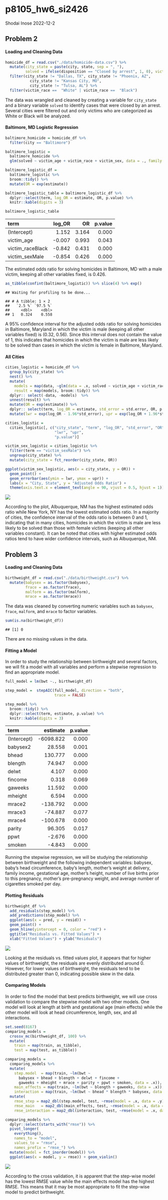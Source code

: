 p8105_hw6_si2426
================
Shodai Inose
2022-12-2

## Problem 2

#### Loading and Cleaning Data

``` r
homicide_df = read.csv("./data/homicide-data.csv") %>% 
  mutate(city_state = paste(city, state, sep = ", "), 
         solved = ifelse(disposition == "Closed by arrest", 1, 0), victim_age = as.numeric(victim_age), victim_race = fct_relevel(victim_race, "White")) %>%
  filter(city_state != "Dallas, TX", city_state != "Phoenix, AZ",
           city_state != "Kansas City, MO",
           city_state != "Tulsa, AL") %>%
  filter(victim_race ==  "White" | victim_race ==  "Black")
```

The data was wrangled and cleaned by creating a variable for
`city_state` and a binary variable `solved` to identify cases that were
closed by an arrest. Several cities were filtered out and only victims
who are categorized as White or Black will be analyzed.

#### Baltimore, MD Logistic Regression

``` r
baltimore_homicide = homicide_df %>% 
  filter(city == "Baltimore")

baltimore_logistic = 
  baltimore_homicide %>% 
  glm(solved ~ victim_age + victim_race + victim_sex, data = ., family = binomial()) 

baltimore_logistic_df = 
  baltimore_logistic %>% 
  broom::tidy() %>% 
  mutate(OR = exp(estimate)) 

baltimore_logistic_table = baltimore_logistic_df %>%
  dplyr::select(term, log_OR = estimate, OR, p.value) %>% 
  knitr::kable(digits = 3)

baltimore_logistic_table
```

| term             | log_OR |    OR | p.value |
|:-----------------|-------:|------:|--------:|
| (Intercept)      |  1.152 | 3.164 |   0.000 |
| victim_age       | -0.007 | 0.993 |   0.043 |
| victim_raceBlack | -0.842 | 0.431 |   0.000 |
| victim_sexMale   | -0.854 | 0.426 |   0.000 |

The estimated odds ratio for solving homicides in Baltimore, MD with a
male victim, keeping all other variables fixed, is 0.426.

``` r
as_tibble(confint(baltimore_logistic)) %>% slice(4) %>% exp()
```

    ## Waiting for profiling to be done...

    ## # A tibble: 1 × 2
    ##   `2.5 %` `97.5 %`
    ##     <dbl>    <dbl>
    ## 1   0.324    0.558

A 95% confidence interval for the adjusted odds ratio for solving
homicides in Baltimore, Maryland in which the victim is male (keeping
all other variables fixed) is (0.32, 0.56). Since this interval does not
contain the value of 1, this indicates that homicides in which the
victim is male are less likely to be solved than cases in which the
victim is female in Baltimore, Maryland.

#### All Cities

``` r
cities_logistic = homicide_df %>% 
  group_by(city_state) %>% 
  nest() %>%
  mutate( 
    models = map(data, ~glm(data = .x, solved ~ victim_age + victim_race + victim_sex, family = binomial())),
    result = map(models, broom::tidy)) %>%
  dplyr:: select(-data, -models)  %>% 
  unnest(result) %>%
  mutate(OR = exp(estimate)) %>%
  dplyr:: select(term, log_OR = estimate, std_error = std.error, OR, p.value) %>%
  mutate(lwr = exp(log_OR - 1.96*std_error), upr = exp(log_OR + 1.96*std_error))

cities_logistic =
  cities_logistic[, c("city_state", "term", "log_OR", "std_error", "OR", 
                      "lwr", "upr",
                      "p.value")]
```

``` r
victim_sex_logistic = cities_logistic %>% 
  filter(term == "victim_sexMale") %>%
  ungroup(city_state) %>%
  mutate(city_state = fct_reorder(city_state, OR))

ggplot(victim_sex_logistic, aes(x = city_state, y = OR)) + 
  geom_point() +
  geom_errorbar(aes(ymin = lwr, ymax = upr)) +
  labs(x = "City, State", y = "Adjusted Odds Ratio") +
  theme(axis.text.x = element_text(angle = 90, vjust = 0.5, hjust = 1))
```

![](p8105_hw6_si2426_files/figure-gfm/unnamed-chunk-6-1.png)<!-- -->

According to the plot, Albuquerque, NM has the highest estimated odds
ratio while New York, NY has the lowest estimated odds ratio. In a
majority of cities, the confidence interval of the odds ratio is between
0 and 1, indicating that in many cities, homicides in which the victim
is male are less likely to be solved than those with female victims
(keeping all other variables constant). It can be noted that cities with
higher estimated odds ratios tend to have wider confidence intervals,
such as Albuquerque, NM.

## Problem 3

#### Loading and Cleaning Data

``` r
birthweight_df = read.csv("./data/birthweight.csv") %>%
  mutate(babysex = as.factor(babysex),
         frace = as.factor(frace),
         malform = as.factor(malform),
         mrace = as.factor(mrace))
```

The data was cleaned by converting numeric variables such as `babysex`,
`frace`, `malform`, and `mrace` to factor variables.

``` r
sum(is.na(birthweight_df))
```

    ## [1] 0

There are no missing values in the data.

#### Fitting a Model

In order to study the relationship between birthweight and several
factors, we will fit a model with all variables and perform a stepwise
regression to find an appropriate model.

``` r
full_model = lm(bwt ~., birthweight_df)

step_model =  stepAIC(full_model, direction = "both", 
                      trace = FALSE)

step_model %>% 
  broom::tidy() %>% 
  dplyr::select(term, estimate, p.value) %>% 
  knitr::kable(digits = 3)
```

| term        |  estimate | p.value |
|:------------|----------:|--------:|
| (Intercept) | -6098.822 |   0.000 |
| babysex2    |    28.558 |   0.001 |
| bhead       |   130.777 |   0.000 |
| blength     |    74.947 |   0.000 |
| delwt       |     4.107 |   0.000 |
| fincome     |     0.318 |   0.069 |
| gaweeks     |    11.592 |   0.000 |
| mheight     |     6.594 |   0.000 |
| mrace2      |  -138.792 |   0.000 |
| mrace3      |   -74.887 |   0.077 |
| mrace4      |  -100.678 |   0.000 |
| parity      |    96.305 |   0.017 |
| ppwt        |    -2.676 |   0.000 |
| smoken      |    -4.843 |   0.000 |

Running the stepwise regression, we will be studying the relationship
between birthweight and the following independent variables: babysex,
baby’s head circumference, baby’s length, mother’s weight at delivery,
family income, gestational age, mother’s height, number of live births
prior to this pregnancy, mother’s pre-pregnancy weight, and average
number of cigarettes smoked per day.

#### Plotting Residuals

``` r
birthweight_df %>% 
  add_residuals(step_model) %>% 
  add_predictions(step_model) %>%
  ggplot(aes(x = pred, y = resid)) + 
  geom_point() +
  geom_hline(yintercept = 0, color = "red") +
  ggtitle("Residuals vs. Fitted Values") +
  xlab("Fitted Values") + ylab("Residuals")
```

![](p8105_hw6_si2426_files/figure-gfm/unnamed-chunk-10-1.png)<!-- -->

Looking at the residuals vs. fitted values plot, it appears that for
higher values of birthweight, the residuals are evenly distributed
around 0. However, for lower values of birthweight, the residuals tend
to be distributed greater than 0, indicating possible skew in the data.

#### Comparing Models

In order to find the model that best predicts birthweight, we will use
cross validation to compare the stepwise model with two other models.
One model will look at length at birth and gestational age (main
effects) while the other model will look at head circumference, length,
sex, and all interactions.

``` r
set.seed(8167)
comparing_models =
  crossv_mc(birthweight_df, 100) %>% 
  mutate(
    train = map(train, as_tibble),
    test = map(test, as_tibble))

comparing_models = 
  comparing_models %>% 
  mutate(
    step.model  = map(train, ~lm(bwt ~ 
      babysex + bhead + blength + delwt + fincome + 
      gaweeks + mheight + mrace + parity + ppwt + smoken, data = .x)),
    main_effects = map(train, ~lm(bwt ~ blength + gaweeks, data = .x)),
    interaction = map(train, ~lm(bwt ~ bhead * blength * babysex, data = .x))) %>%
  mutate(
    rmse_step = map2_dbl(step.model, test, ~rmse(model = .x, data = .y)),
    rmse_main   = map2_dbl(main_effects, test, ~rmse(model = .x, data = .y)),
    rmse_interaction = map2_dbl(interaction, test, ~rmse(model = .x, data = .y)))

comparing_models %>% 
  dplyr::select(starts_with("rmse")) %>% 
  pivot_longer(
    everything(),
    names_to = "model", 
    values_to = "rmse",
    names_prefix = "rmse_") %>% 
  mutate(model = fct_inorder(model)) %>% 
  ggplot(aes(x = model, y = rmse)) + geom_violin()
```

![](p8105_hw6_si2426_files/figure-gfm/unnamed-chunk-11-1.png)<!-- -->

According to the cross validation, it is apparent that the step-wise
model has the lowest RMSE value while the main effects model has the
highest RMSE. This means that it may be most appropriate to fit the
step-wise model to predict birthweight.
